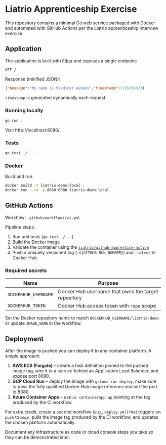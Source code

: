 # Liatrio Apprenticeship Exercise

This repository contains a minimal Go web service packaged with Docker and automated with GitHub Actions per the Liatrio apprenticeship interview exercise.

## Application

The application is built with [Fiber](https://gofiber.io/) and exposes a single endpoint:

```
GET /
```

Response (minified JSON):

```json
{"message":"My name is Vladimir Avdeev","timestamp":1716239023}
```

`timestamp` is generated dynamically each request.

### Running locally

```bash
go run .
```

Visit http://localhost:8080/.

### Tests

```bash
go test ./...
```

### Docker

Build and run:

```bash
docker build -t liatrio-demo:local .
docker run --rm -p 8080:8080 liatrio-demo:local
```

## GitHub Actions

Workflow: `.github/workflows/ci.yml`

Pipeline steps:

1. Run unit tests (`go test ./...`)
2. Build the Docker image
3. Validate the container using the [`liatrio/github-apprentice-action`](https://github.com/liatrio/github-apprentice-action)
4. Push a uniquely versioned tag (`:${GITHUB_RUN_NUMBER}`) and `:latest` to Docker Hub

### Required secrets

| Name | Purpose |
| ---- | ------- |
| `DOCKERHUB_USERNAME` | Docker Hub username that owns the target repository |
| `DOCKERHUB_TOKEN` | Docker Hub access token with `repo` scope |

Set the Docker repository name to match `DOCKERHUB_USERNAME/liatrio-demo` or update `IMAGE_NAME` in the workflow.

## Deployment

After the image is pushed you can deploy it to any container platform. A simple approach:

1. **AWS ECS (Fargate)** – create a task definition pinned to the pushed image tag, wire it to a service behind an Application Load Balancer, and expose port 8080.
2. **GCP Cloud Run** – deploy the image with `gcloud run deploy`, make sure to pass the fully qualified Docker Hub image reference and set the port to 8080.
3. **Azure Container Apps** – use `az containerapp up` pointing at the tag produced by the CI workflow.

For extra credit, create a second workflow (e.g., `deploy.yml`) that triggers on `push` to `main`, pulls the image tag produced by the CI workflow, and updates the chosen platform automatically.

Document any infrastructure as code or cloud console steps you take so they can be demonstrated later.
